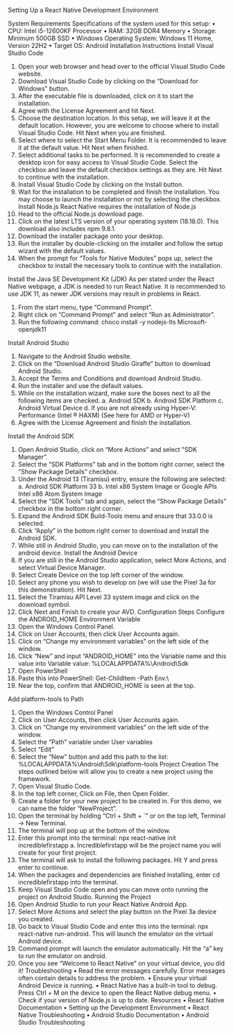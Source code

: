 Setting Up a React Native Development Environment

System Requirements
Specifications of the system used for this setup:
• CPU: Intel i5-12600KF Processor
• RAM: 32GB DDR4 Memory
• Storage: Minimum 500GB SSD
• Windows Operating System: Windows 11 Home, Version 22H2
• Target OS: Android
Installation Instructions
Install Visual Studio Code

1. Open your web browser and head over to the official Visual Studio Code website.
2. Download Visual Studio Code by clicking on the “Download for Windows” button.
3. After the executable file is downloaded, click on it to start the installation.
4. Agree with the License Agreement and hit Next.
5. Choose the destination location. In this setup, we will leave it at the default location. However, you are welcome to choose where to install Visual Studio Code. Hit Next when you are finished.
6. Select where to select the Start Menu Folder. It is recommended to leave it at the default value. Hit Next when finished.
7. Select additional tasks to be performed. It is recommended to create a desktop icon for easy access to Visual Studio Code. Select the checkbox and leave the default checkbox settings as they are. Hit Next to continue with the installation.
8. Install Visual Studio Code by clicking on the Install button.
9. Wait for the installation to be completed and finish the installation. You may choose to launch the installation or not by selecting the checkbox.
   Install Node.js
   React Native requires the installation of Node.js
10. Head to the official Node.js download page.
11. Click on the latest LTS version of your operating system (18.18.0). This download also includes npm 9.8.1.
12. Download the installer package onto your desktop.
13. Run the installer by double-clicking on the installer and follow the setup wizard with the default values.
14. When the prompt for “Tools for Native Modules” pops up, select the checkbox to install the necessary tools to continue with the installation.

Install the Java SE Development Kit (JDK)
As per stated under the React Native webpage, a JDK is needed to run React Native. It is recommended to use JDK 11, as newer JDK versions may result in problems in React.

1. From the start menu, type “Command Prompt”.
2. Right click on “Command Prompt” and select “Run as Administrator”.
3. Run the following command: choco install -y nodejs-lts Microsoft-openjdk11

Install Android Studio

1. Navigate to the Android Studio website.
2. Click on the “Download Android Studio Giraffe” button to download Android Studio.
3. Accept the Terms and Conditions and download Android Studio.
4. Run the installer and use the default values.
5. While on the installation wizard, make sure the boxes next to all the following items are checked.
   a. Android SDK
   b. Android SDK Platform
   c. Android Virtual Device
   d. If you are not already using Hyper-V: Performance (Intel ® HAXM) (See here for AMD or Hyper-V)
6. Agree with the License Agreement and finish the installation.

Install the Android SDK

1. Open Android Studio, click on “More Actions” and select "SDK Manager”.
2. Select the “SDK Platforms” tab and in the bottom right corner, select the “Show Package Details” checkbox.
3. Under the Android 13 (Tiramisu) entry, ensure the following are selected:
   a. Android SDK Platform 33
   b. Intel x86 System Image or Google APIs Intel x86 Atom System Image
4. Select the “SDK Tools” tab and again, select the “Show Package Details” checkbox in the bottom right corner.
5. Expand the Android SDK Build-Tools menu and ensure that 33.0.0 is selected.
6. Click “Apply” in the bottom right corner to download and install the Android SDK.
7. While still in Android Studio, you can move on to the installation of the android device.
   Install the Android Device
8. If you are still in the Android Studio application, select More Actions, and select Virtual Device Manager.
9. Select Create Device on the top left corner of the window.
10. Select any phone you wish to develop on (we will use the Pixel 3a for this demonstration). Hit Next.
11. Select the Tiramisu API Level 33 system image and click on the download symbol.
12. Click Next and Finish to create your AVD.
    Configuration Steps
    Configure the ANDROID_HOME Environment Variable
13. Open the Windows Control Panel.
14. Click on User Accounts, then click User Accounts again.
15. Click on “Change my environment variables” on the left side of the window.
16. Click “New” and input “ANDROID_HOME” into the Variable name and this value into Variable value: %LOCALAPPDATA%\Android\Sdk
17. Open PowerShell
18. Paste this into PowerShell: Get-ChildItem -Path Env:\
19. Near the top, confirm that ANDROID_HOME is seen at the top.

Add platform-tools to Path

1. Open the Windows Control Panel
2. Click on User Accounts, then click User Accounts again.
3. Click on “Change my environment variables” on the left side of the window.
4. Select the “Path” variable under User variables
5. Select “Edit”
6. Select the “New” button and add this path to the list: %LOCALAPPDATA%\Android\Sdk\platform-tools
   Project Creation
   The steps outlined below will allow you to create a new project using the framework.
7. Open Visual Studio Code.
8. In the top left corner, Click on File, then Open Folder.
9. Create a folder for your new project to be created in. For this demo, we can name the folder “NewProject”.
10. Open the terminal by holding “Ctrl + Shift + `” or on the top left, Terminal -> New Terminal.
11. The terminal will pop up at the bottom of the window.
12. Enter this prompt into the terminal: npx react-native init incrediblefirstapp
    a. Incrediblefirstapp will be the project name you will create for your first project.
13. The terminal will ask to install the following packages. Hit Y and press enter to continue.
14. When the packages and dependencies are finished installing, enter cd incrediblefirstapp into the terminal.
15. Keep Visual Studio Code open and you can move onto running the project on Android Studio.
    Running the Project
16. Open Android Studio to run your React Native Android App.
17. Select More Actions and select the play button on the Pixel 3a device you created.
18. Go back to Visual Studio Code and enter this into the terminal: npx react-native run-android. This will launch the emulator on the virtual Android device.
19. Command prompt will launch the emulator automatically. Hit the “a” key to run the emulator on android.
20. Once you see “Welcome to React Native” on your virtual device, you did it!
    Troubleshooting
    • Read the error messages carefully. Error messages often contain details to address the problem.
    • Ensure your virtual Android Device is running.
    • React Native has a built-in tool to debug. Press Ctrl + M on the device to open the React Native debug menu.
    • Check if your version of Node.js is up to date.
    Resources
    • React Native Documentation
    • Setting up the Development Environment
    • React Native Troubleshooting
    • Android Studio Documentation
    • Android Studio Troubleshooting
